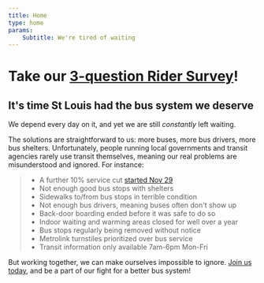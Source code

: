 ```yaml
---
title: Home
type: home
params:
    Subtitle: We're tired of waiting 
---
```

# Take our [3-question Rider Survey](/rider-survey)!

## It's time St Louis had the bus system we deserve
We depend every day on it, and yet we are still *constantly* left waiting. 

The solutions are straightforward to us: more buses, more bus drivers, more bus shelters. Unfortunately, people running local governments and transit agencies rarely use transit themselves, meaning our real problems are misunderstood and ignored. For instance:

> * A further 10% service cut [started Nov 29](rider-info/november-2021-service-cuts)
> * Not enough good bus stops with shelters
> * Sidewalks to/from bus stops in terrible condition
> * Not enough bus drivers, meaning buses often don't show up
> * Back-door boarding ended before it was safe to do so
> * Indoor waiting and warming areas closed for well over a year
> * Bus stops regularly being removed without notice
> * Metrolink turnstiles prioritized over bus service
> * Transit information only available 7am-6pm Mon-Fri

But working together, we can make ourselves impossible to ignore. [Join us today](join), and be a part of our fight for a better bus system!